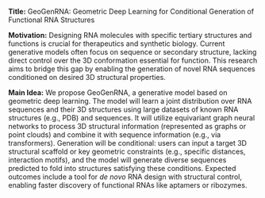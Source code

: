 **Title:** GeoGenRNA: Geometric Deep Learning for Conditional Generation of Functional RNA Structures

**Motivation:** Designing RNA molecules with specific tertiary structures and functions is crucial for therapeutics and synthetic biology. Current generative models often focus on sequence or secondary structure, lacking direct control over the 3D conformation essential for function. This research aims to bridge this gap by enabling the generation of novel RNA sequences conditioned on desired 3D structural properties.

**Main Idea:** We propose GeoGenRNA, a generative model based on geometric deep learning. The model will learn a joint distribution over RNA sequences and their 3D structures using large datasets of known RNA structures (e.g., PDB) and sequences. It will utilize equivariant graph neural networks to process 3D structural information (represented as graphs or point clouds) and combine it with sequence information (e.g., via transformers). Generation will be conditional: users can input a target 3D structural scaffold or key geometric constraints (e.g., specific distances, interaction motifs), and the model will generate diverse sequences predicted to fold into structures satisfying these conditions. Expected outcomes include a tool for *de novo* RNA design with structural control, enabling faster discovery of functional RNAs like aptamers or ribozymes.
